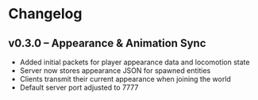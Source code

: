 # Changelog

## v0.3.0 – Appearance & Animation Sync
- Added initial packets for player appearance data and locomotion state
- Server now stores appearance JSON for spawned entities
- Clients transmit their current appearance when joining the world
- Default server port adjusted to 7777
